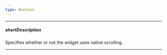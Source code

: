 ```yaml
---
type: Boolean
---
```

---
##### shortDescription
Specifies whether or not the widget uses native scrolling.

---
